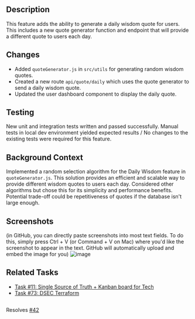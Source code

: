 ## Description
This feature adds the ability to generate a daily wisdom quote for users. This includes a new quote generator function and endpoint that will provide a different quote to users each day.

## Changes
- Added `quoteGenerator.js` in `src/utils` for generating random wisdom quotes.
- Created a new route `api/quote/daily` which uses the quote generator to send a daily wisdom quote.
- Updated the user dashboard component to display the daily quote.

## Testing
New unit and integration tests written and passed successfully. Manual tests in local dev environment yielded expected results / No changes to the existing tests were required for this feature.

## Background Context
Implemented a random selection algorithm for the Daily Wisdom feature in `quoteGenerator.js`. This solution provides an efficient and scalable way to provide different wisdom quotes to users each day. Considered other algorithms but chose this for its simplicity and performance benefits. Potential trade-off could be repetitiveness of quotes if the database isn't large enough.

## Screenshots
(in GitHub, you can directly paste screenshots into most text fields. To do this, simply press Ctrl + V (or Command + V on Mac) where you'd like the screenshot to appear in the text. GitHub will automatically upload and embed the image for you)
![image](https://github.com/health-navigator/test/assets/139250775/aeaa096c-fdff-4465-bb52-428c653ad7c4)

## Related Tasks
- [Task #11: Single Source of Truth + Kanban board for Tech](https://www.notion.so/Single-Source-of-Truth-Kanban-board-for-Tech-b27ef45417394885b94c009b041afaec?pvs=4)
- [Task #73: DSEC Terraform](https://www.notion.so/Setup-Notion-97993643cf6f49c393af4d77e05f014a?pvs=21)

##
Resolves [#42](https://www.notion.so/c492efa8c6f9461a9228890eb7f569cf?pvs=21)
